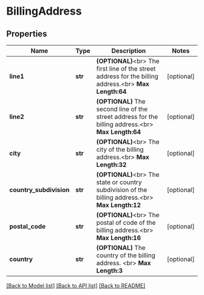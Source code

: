 # BillingAddress

## Properties
Name | Type | Description | Notes
------------ | ------------- | ------------- | -------------
**line1** | **str** | __(OPTIONAL)__&lt;br&gt; The first line of the street address for the billing address.&lt;br&gt; __Max Length:64__  | [optional] 
**line2** | **str** | __(OPTIONAL)__ The second line of the street address for the billing address.&lt;br&gt; __Max Length:64__  | [optional] 
**city** | **str** | __(OPTIONAL)__&lt;br&gt; The city of the billing address.&lt;br&gt; __Max Length:32__  | [optional] 
**country_subdivision** | **str** | __(OPTIONAL)__&lt;br&gt; The state or country subdivision of the billing address.&lt;br&gt; __Max Length:12__  | [optional] 
**postal_code** | **str** | __(OPTIONAL)__&lt;br&gt; The postal of code of the billing address.&lt;br&gt; __Max Length:16__  | [optional] 
**country** | **str** | __(OPTIONAL)__ The country of the billing address. &lt;br&gt; __Max Length:3__  | [optional] 

[[Back to Model list]](../README.md#documentation-for-models) [[Back to API list]](../README.md#documentation-for-api-endpoints) [[Back to README]](../README.md)


